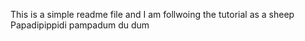 This is a simple readme file and I am follwoing the tutorial as a sheep
Papadipippidi pampadum du dum
